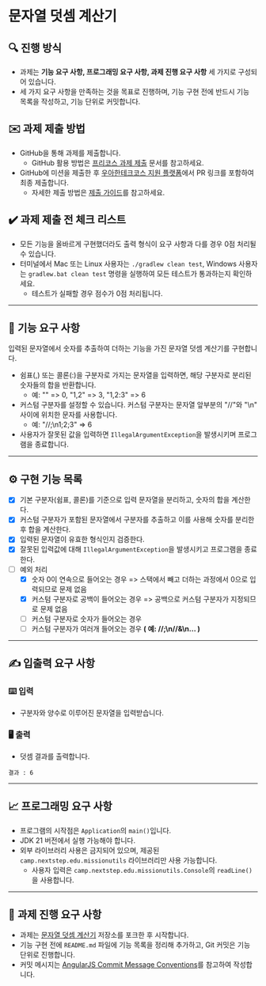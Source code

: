 # 문자열 덧셈 계산기

## 🔍 진행 방식

- 과제는 **기능 요구 사항, 프로그래밍 요구 사항, 과제 진행 요구 사항** 세 가지로 구성되어 있습니다.
- 세 가지 요구 사항을 만족하는 것을 목표로 진행하며, 기능 구현 전에 반드시 기능 목록을 작성하고, 기능 단위로 커밋합니다.

## ✉️ 과제 제출 방법

- GitHub을 통해 과제를 제출합니다.
    - GitHub 활용 방법은 [프리코스 과제 제출](https://github.com/woowacourse/woowacourse-docs/tree/master/precourse) 문서를 참고하세요.
- GitHub에 미션을 제출한 후 [우아한테크코스 지원 플랫폼](https://apply.techcourse.co.kr)에서 PR 링크를 포함하여 최종 제출합니다.
    - 자세한 제출 방법은 [제출 가이드](https://github.com/woowacourse/woowacourse-docs/tree/master/precourse#%EC%A0%9C%EC%B6%9C-%EA%B0%80%EC%9D%B4%EB%93%9C)를 참고하세요.

## ✔️ 과제 제출 전 체크 리스트

- 모든 기능을 올바르게 구현했더라도 출력 형식이 요구 사항과 다를 경우 0점 처리될 수 있습니다.
- 터미널에서 Mac 또는 Linux 사용자는 `./gradlew clean test`, Windows 사용자는 `gradlew.bat clean test` 명령을 실행하여 모든 테스트가 통과하는지 확인하세요.
    - 테스트가 실패할 경우 점수가 0점 처리됩니다.

---

## 🚀 기능 요구 사항

입력된 문자열에서 숫자를 추출하여 더하는 기능을 가진 문자열 덧셈 계산기를 구현합니다.

- 쉼표(,) 또는 콜론(:)을 구분자로 가지는 문자열을 입력하면, 해당 구분자로 분리된 숫자들의 합을 반환합니다.
    - 예: "" => 0, "1,2" => 3, "1,2:3" => 6
- 커스텀 구분자를 설정할 수 있습니다. 커스텀 구분자는 문자열 앞부분의 "//"와 "\n" 사이에 위치한 문자를 사용합니다.
    - 예: "//;\n1;2;3" => 6
- 사용자가 잘못된 값을 입력하면 `IllegalArgumentException`을 발생시키며 프로그램을 종료합니다.

---

## ⚙️ 구현 기능 목록

- [x] 기본 구분자(쉼표, 콜론)를 기준으로 입력 문자열을 분리하고, 숫자의 합을 계산한다.
- [x] 커스텀 구분자가 포함된 문자열에서 구분자를 추출하고 이를 사용해 숫자를 분리한 후 합을 계산한다.
- [x] 입력된 문자열이 유효한 형식인지 검증한다.
- [x] 잘못된 입력값에 대해 `IllegalArgumentException`을 발생시키고 프로그램을 종료한다.
- [ ] 예외 처리
  - [x] 숫자 0이 연속으로 들어오는 경우 => 스택에서 빼고 더하는 과정에서 0으로 입력되므로 문제 없음
  - [x] 커스텀 구분자로 공백이 들어오는 경우 => 공백으로 커스텀 구분자가 지정되므로 문제 없음
  - [ ] 커스텀 구분자로 숫자가 들어오는 경우
  - [ ] 커스텀 구분자가 여러개 들어오는 경우 **( 예: //;\n//&\n... )**

---

## ✍️ 입출력 요구 사항

### ⌨️ 입력

- 구분자와 양수로 이루어진 문자열을 입력받습니다.

### 🖥 출력

- 덧셈 결과를 출력합니다.

```
결과 : 6
```

---

## 📈 프로그래밍 요구 사항

- 프로그램의 시작점은 `Application`의 `main()`입니다.
- JDK 21 버전에서 실행 가능해야 합니다.
- 외부 라이브러리 사용은 금지되어 있으며, 제공된 `camp.nextstep.edu.missionutils` 라이브러리만 사용 가능합니다.
    - 사용자 입력은 `camp.nextstep.edu.missionutils.Console`의 `readLine()`을 사용합니다.

---

## 📝 과제 진행 요구 사항

- 과제는 [문자열 덧셈 계산기](https://github.com/woowacourse-precourse/java-calculator-7) 저장소를 포크한 후 시작합니다.
- 기능 구현 전에 `README.md` 파일에 기능 목록을 정리해 추가하고, Git 커밋은 기능 단위로 진행합니다.
- 커밋 메시지는 [AngularJS Commit Message Conventions](https://gist.github.com/stephenparish/9941e89d80e2bc58a153)를 참고하여 작성합니다.
